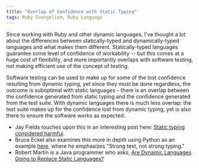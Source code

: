 ```yaml
---
title: "Overlap of Confidence with Static Typing"
tags: Ruby Evangelism, Ruby Language
---
```


Since working with Ruby and other dynamic languages, I've thought a lot about the differences between statically-typed and dynamically-typed languages and what makes them different. Statically-typed languages guarantee some level of confidence of workability -- but this comes at a huge cost of flexibility, and more importantly overlaps with software testing, not making efficient use of the concept of testing.

Software testing can be used to make up for some of the lost confidence resulting from dynamic typing, yet since they must be done regardless, the outcome is suboptimal with static languages - there is an overlap between the confidence generated from static typing and the confidence generated from the test suite. With dynamic languages there is much less overlap: the test suite makes up for the confidence lost from dynamic typing, yet is also there to ensure the software works as expected.

* Jay Fields touches upon this in an interesting post here: [Static typing considered harmful](http://blog.jayfields.com/2008/02/static-typing-considered-harmful.html).
* Bruce Eckel also examines this more in depth using Python as an example [here](http://mindview.net/WebLog/log-0025), where he emphasizes "Strong test, not strong typing."
* Robert Martin is a Java programmer who asks, [Are Dynamic Languages Going to Replace Static Languages?](http://www.artima.com/weblogs/viewpost.jsp?thread=4639)

